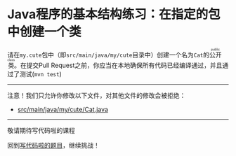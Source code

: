# Java程序的基本结构练习：在指定的包中创建一个类

请在`my.cute`包中（即`src/main/java/my/cute`目录中）创建一个名为`Cat`的<ruby>公开类<rt>public class</rt></ruby>。在提交Pull Request之前，你应当在本地确保所有代码已经编译通过，并且通过了测试(`mvn test`)

-----
注意！我们只允许你修改以下文件，对其他文件的修改会被拒绝：
- [src/main/java/my/cute/Cat.java](https://github.com/hcsp/create-an-empty-class-in-package/blob/master/src/main/java/my/cute/Cat.java)
-----


敬请期待写代码啦的课程

回到[写代码啦的题目](https://xiedaimala.com/tasks/316bb6cc-6aa6-4dac-85e4-ce1c01b72c83/quizzes/6deff641-d53b-485b-9253-614655e16f3b)，继续挑战！
